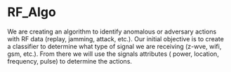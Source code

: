 # RF_Algo
We are creating an algorithm to  identify anomalous or adversary actions with RF data (replay, jamming, attack, etc.).
Our initial objective is to create a classifier to determine what type of signal we are receiving (z-wve, wifi, gsm, etc.).
From there we will use the signals attributes ( power, location, frequency, pulse) to determine the actions.
